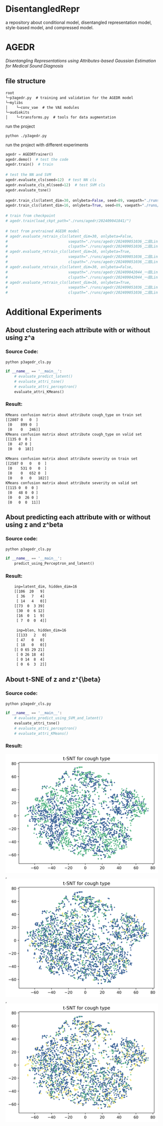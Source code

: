 # DisentangledRepr
 a repository about conditional model, disentangled representation model, style-based model, and compressed model.

# AGEDR
*Disentangling Representations using Attributes-based Gaussian Estimation for Medical Sound Diagnosis*

## file structure

```text
root
└─p3agedr.py  # training and validation for the AGEDR model
└─mylibs
│    └─conv_vae  # the VAE modules
└─audiokits
│    └─transforms.py  # tools for data augmentation
```

run the project
```commandline
python ./p3agedr.py
```

run the project with different experiments
```python
agedr = AGEDRTrainer()
agedr.demo()  # test the code
agedr.train()  # train

# test the NN and SVM
agedr.evaluate_cls(seed=12)  # test NN cls
agedr.evaluate_cls_ml(seed=12)  # test SVM cls
agedr.evaluate_tsne()

agedr.train_cls(latent_dim=30, onlybeta=False, seed=89, vaepath="./runs/agedr/202409061417_一层Linear/")
agedr.train_cls(latent_dim=16, onlybeta=True, seed=89, vaepath="./runs/agedr/202409061417_一层Linear/")

# train from checkpoint
# agedr.train(load_ckpt_path="./runs/agedr/202409041841/")

# test from pretrained AGEDR model
# agedr.evaluate_retrain_cls(latent_dim=30, onlybeta=False,
#                            vaepath="./runs/agedr/202409051036_二层Linear_提取特征/epoch370/epoch_370_vae.pth",
#                            clspath="./runs/agedr/202409051036_二层Linear_提取特征/epoch370/retrain_cls/cls_vae370_ld30_retrain30.pth")
# agedr.evaluate_retrain_cls(latent_dim=16, onlybeta=True,
#                            vaepath="./runs/agedr/202409051036_二层Linear_提取特征/epoch370/epoch_370_vae.pth",
#                            clspath="./runs/agedr/202409051036_二层Linear_提取特征/epoch370/retrain_cls/cls_vae370_ld16_retrain80.pth")
# agedr.evaluate_retrain_cls(latent_dim=30, onlybeta=False,
#                            vaepath="./runs/agedr/202409042044_一层Linear_分类失败/epoch370/epoch_370_vae.pth",
#                            clspath="./runs/agedr/202409042044_一层Linear_分类失败_二层Linear_提取特征/epoch370/retrain_cls/cls_vae370_ld30_retrain30.pth")
# agedr.evaluate_retrain_cls(latent_dim=16, onlybeta=True,
#                            vaepath="./runs/agedr/202409051036_二层Linear_提取特征/epoch370/epoch_370_vae.pth",
#                            clspath="./runs/agedr/202409051036_二层Linear_提取特征/epoch370/retrain_cls/cls_vae370_ld16_retrain80.pth")
```

# Additional Experiments
## About clustering each attribute with or without using z^a
### Source Code:
```commandline
python p3agedr_cls.py
```
```python
if __name__ == '__main__':
    # evaluate_predict_latent()
    # evaluate_attri_tsne()
    # evaluate_attri_perceptron()
    evaluate_attri_KMeans()
```
### Result:
```text
KMeans confusion matrix about attribute cough_type on train set
[[2807 0   0  ]
 [0    899 0  ]
 [0    0   246]]
KMeans confusion matrix about attribute cough_type on valid set
[[135 0  0 ]
 [0   47 0 ]
 [0   0  18]]

KMeans confusion matrix about attribute severity on train set
[[2587 0   0   0  ]
 [0    531 0   0  ]
 [0    0   652 0  ]
 [0    0   0   182]]
KMeans confusion matrix about attribute severity on valid set
[[115 0  0  0 ]
 [0   48 0  0 ]
 [0   0  26 0 ]
 [0   0  0  11]]
```

## About predicting each attribute with or without using z and z^beta
### Source code:
```commandline
python p3agedr_cls.py
```
```python
if __name__ == '__main__':
    predict_using_Perceptron_and_latent()
```
### Result:
```text
    inp=latent_dim, hidden_dim=16
    [[106  20   9]
     [ 36   7   4]
     [ 14   4   0]]
    [[73  0  3 39]
     [30  0  6 12]
     [16  0  1  9]
     [ 7  0  0  4]]
     
     inp=blen, hidden_dim=16
     [[133   2   0]
     [ 47   0   0]
     [ 18   0   0]]
    [[ 0 65 29 21]
     [ 0 26 18  4]
     [ 0 14  8  4]
     [ 0  6  3  2]]
```


## About t-SNE of z and z^{\beta}
### Source code:
```commandline
python p3agedr_cls.py
```
```python
if __name__ == '__main__':
    # evaluate_predict_using_SVM_and_latent()
    evaluate_attri_tsne()
    # evaluate_attri_perceptron()
    # evaluate_attri_KMeans()
```
### Result:
![t-SNE of z on healthy or covid19](/images/tsne_health.png), ![](/images/tsne_coughtype.png), ![](/images/tsne_severity.png)


